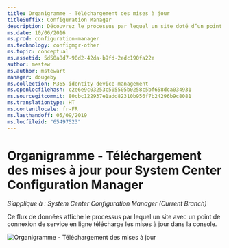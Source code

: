 ```yaml
---
title: Organigramme - Téléchargement des mises à jour
titleSuffix: Configuration Manager
description: Découvrez le processus par lequel un site doté d’un point de connexion de service en ligne télécharge les mises à jour dans la console.
ms.date: 10/06/2016
ms.prod: configuration-manager
ms.technology: configmgr-other
ms.topic: conceptual
ms.assetid: 5d50a8d7-90d2-42da-b9fd-2edc190fa22e
author: mestew
ms.author: mstewart
manager: dougeby
ms.collection: M365-identity-device-management
ms.openlocfilehash: c2e6e9c03253c505505b0258c5bf658dca034931
ms.sourcegitcommit: 80cbc122937e1add82310b956f7b24296b9c8081
ms.translationtype: HT
ms.contentlocale: fr-FR
ms.lasthandoff: 05/09/2019
ms.locfileid: "65497523"
---
```

# <a name="flowchart---download-updates-for-system-center-configuration-manager"></a>Organigramme - Téléchargement des mises à jour pour System Center Configuration Manager

*S’applique à : System Center Configuration Manager (Current Branch)*

Ce flux de données affiche le processus par lequel un site avec un point de connexion de service en ligne télécharge les mises à jour dans la console.  

 ![Organigramme - Téléchargement des mises à jour](media/Flowchart---Download-updates.png)  
